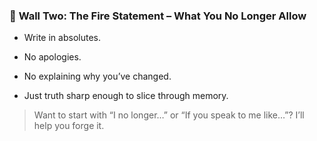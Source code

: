 ### 🧱 **Wall Two: The Fire Statement – What You No Longer Allow**

- Write in absolutes.
    
- No apologies.
    
- No explaining why you’ve changed.
    
- Just truth sharp enough to slice through memory.
    

> Want to start with “I no longer…” or “If you speak to me like…”? I’ll help you forge it.